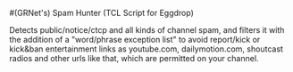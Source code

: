 #(GRNet's) Spam Hunter (TCL Script for Eggdrop)

Detects public/notice/ctcp and all kinds of channel spam, and filters it with the addition of a "word/phrase exception list" to avoid report/kick or kick&ban entertainment links as youtube.com, dailymotion.com, shoutcast radios and other urls like that, which are permitted on your channel.
